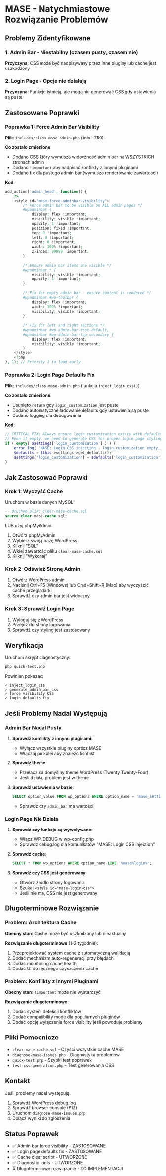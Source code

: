# MASE - Natychmiastowe Rozwiązanie Problemów

## Problemy Zidentyfikowane

### 1. Admin Bar - Niestabilny (czasem pusty, czasem nie)
**Przyczyna**: CSS może być nadpisywany przez inne pluginy lub cache jest uszkodzony

### 2. Login Page - Opcje nie działają
**Przyczyna**: Funkcje istnieją, ale mogą nie generować CSS gdy ustawienia są puste

## Zastosowane Poprawki

### Poprawka 1: Force Admin Bar Visibility
**Plik**: `includes/class-mase-admin.php` (linia ~750)

**Co zostało zmienione**:
- Dodano CSS który wymusza widoczność admin bar na WSZYSTKICH stronach admin
- Dodano `!important` aby nadpisać konflikty z innymi pluginami
- Dodano fix dla pustego admin bar (wymusza renderowanie zawartości)

**Kod**:
```php
add_action('admin_head', function() {
    ?>
    <style id="mase-force-adminbar-visibility">
        /* Force admin bar to be visible on ALL admin pages */
        #wpadminbar {
            display: flex !important;
            visibility: visible !important;
            opacity: 1 !important;
            position: fixed !important;
            top: 0 !important;
            left: 0 !important;
            right: 0 !important;
            width: 100% !important;
            z-index: 99999 !important;
        }
        
        /* Ensure admin bar items are visible */
        #wpadminbar * {
            visibility: visible !important;
            opacity: 1 !important;
        }
        
        /* Fix for empty admin bar - ensure content is rendered */
        #wpadminbar #wp-toolbar {
            display: flex !important;
            width: 100% !important;
            visibility: visible !important;
        }
        
        /* Fix for left and right sections */
        #wpadminbar #wp-admin-bar-root-default,
        #wpadminbar #wp-admin-bar-top-secondary {
            display: flex !important;
            visibility: visible !important;
        }
    </style>
    <?php
}, 1); // Priority 1 to load early
```

### Poprawka 2: Login Page Defaults Fix
**Plik**: `includes/class-mase-admin.php` (funkcja `inject_login_css()`)

**Co zostało zmienione**:
- Usunięto `return` gdy `login_customization` jest puste
- Dodano automatyczne ładowanie defaults gdy ustawienia są puste
- Dodano logging dla debugowania

**Kod**:
```php
// CRITICAL FIX: Always ensure login_customization exists with defaults
// Even if empty, we need to generate CSS for proper login page styling
if ( empty( $settings['login_customization'] ) ) {
    error_log( 'MASE: Login CSS injection - login_customization empty, using defaults' );
    $defaults = $this->settings->get_defaults();
    $settings['login_customization'] = $defaults['login_customization'];
}
```

## Jak Zastosować Poprawki

### Krok 1: Wyczyść Cache
Uruchom w bazie danych MySQL:
```sql
-- Uruchom plik: clear-mase-cache.sql
source clear-mase-cache.sql;
```

LUB użyj phpMyAdmin:
1. Otwórz phpMyAdmin
2. Wybierz swoją bazę WordPress
3. Kliknij "SQL"
4. Wklej zawartość pliku `clear-mase-cache.sql`
5. Kliknij "Wykonaj"

### Krok 2: Odśwież Stronę Admin
1. Otwórz WordPress admin
2. Naciśnij Ctrl+F5 (Windows) lub Cmd+Shift+R (Mac) aby wyczyścić cache przeglądarki
3. Sprawdź czy admin bar jest widoczny

### Krok 3: Sprawdź Login Page
1. Wyloguj się z WordPress
2. Przejdź do strony logowania
3. Sprawdź czy styling jest zastosowany

## Weryfikacja

Uruchom skrypt diagnostyczny:
```bash
php quick-test.php
```

Powinien pokazać:
```
✓ inject_login_css
✓ generate_admin_bar_css
✓ force visibility CSS
✓ login defaults fix
```

## Jeśli Problemy Nadal Występują

### Admin Bar Nadal Pusty
1. **Sprawdź konflikty z innymi pluginami**:
   - Wyłącz wszystkie pluginy oprócz MASE
   - Włączaj po kolei aby znaleźć konflikt

2. **Sprawdź theme**:
   - Przełącz na domyślny theme WordPress (Twenty Twenty-Four)
   - Jeśli działa, problem jest w theme

3. **Sprawdź ustawienia w bazie**:
   ```sql
   SELECT option_value FROM wp_options WHERE option_name = 'mase_settings';
   ```
   - Sprawdź czy `admin_bar` ma wartości

### Login Page Nie Działa
1. **Sprawdź czy funkcje są wywoływane**:
   - Włącz WP_DEBUG w wp-config.php
   - Sprawdź debug.log dla komunikatów "MASE: Login CSS injection"

2. **Sprawdź cache**:
   ```sql
   SELECT * FROM wp_options WHERE option_name LIKE '%mase%login%';
   ```

3. **Sprawdź czy CSS jest generowany**:
   - Otwórz źródło strony logowania
   - Szukaj `<style id="mase-login-css">`
   - Jeśli nie ma, CSS nie jest generowany

## Długoterminowe Rozwiązanie

### Problem: Architektura Cache
**Obecny stan**: Cache może być uszkodzony lub nieaktualny

**Rozwiązanie długoterminowe** (1-2 tygodnie):
1. Przeprojektować system cache z automatyczną walidacją
2. Dodać mechanizm auto-regeneracji przy błędach
3. Dodać monitoring cache health
4. Dodać UI do ręcznego czyszczenia cache

### Problem: Konflikty z Innymi Pluginami
**Obecny stan**: `!important` może nie wystarczyć

**Rozwiązanie długoterminowe**:
1. Dodać system detekcji konfliktów
2. Dodać compatibility mode dla popularnych pluginów
3. Dodać opcję wyłączenia force visibility jeśli powoduje problemy

## Pliki Pomocnicze

- `clear-mase-cache.sql` - Czyści wszystkie cache MASE
- `diagnose-mase-issues.php` - Diagnostyka problemów
- `quick-test.php` - Szybki test poprawek
- `test-css-generation.php` - Test generowania CSS

## Kontakt

Jeśli problemy nadal występują:
1. Sprawdź WordPress debug.log
2. Sprawdź browser console (F12)
3. Uruchom `diagnose-mase-issues.php`
4. Dołącz wyniki do zgłoszenia

## Status Poprawek

- ✅ Admin bar force visibility - ZASTOSOWANE
- ✅ Login page defaults fix - ZASTOSOWANE
- ✅ Cache clear script - UTWORZONE
- ✅ Diagnostic tools - UTWORZONE
- ⏳ Długoterminowe rozwiązanie - DO IMPLEMENTACJI
